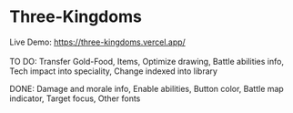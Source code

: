 # Three-Kingdoms
Live Demo: https://three-kingdoms.vercel.app/
<br /><br />
TO DO: Transfer Gold-Food, Items, Optimize drawing, Battle abilities info, Tech impact into speciality, Change indexed into library

DONE: Damage and morale info, Enable abilities, Button color, Battle map indicator, Target focus, Other fonts

<!--
189 99 166 none
221 99 166 tiger
213 79 144 true leader
Live Demo: https://anoname112.github.io/Three-Kingdoms/
<br /><br />
Screenshot:
<br />
<a href="https://anoname112.github.io/Three-Kingdoms/">
   <img src="https://raw.githubusercontent.com/Anoname112/Three-Kingdoms/main/ss.png" title="Three Kingdoms">
</a>
-->
